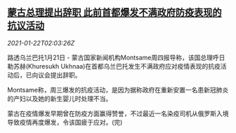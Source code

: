 <!--1611282197000-->
[蒙古总理提出辞职 此前首都爆发不满政府防疫表现的抗议活动](https://cn.reuters.com/article/mongolia-pm-resign-covid-protest-0122-idCNKBS29R08A)
------

<div><i>2021-01-22T02:03:26Z</i></div><p>路透乌兰巴托1月21日 - 蒙古国家新闻机构Montsame周四报导称，该国总理呼日勒苏赫(Khuresukh Ukhnaa)在首都乌兰巴托发生不满政府应对疫情表现的抗疫活动后，已向议会提出辞职。</p><p>Montsame称，周三爆发的抗疫活动，是因为据称政府在重新安置一名患新冠肺炎的产妇以及她的新生婴儿时处理不当。</p><p>蒙古在疫情爆发早期曾在防疫方面赢得赞誉，不过最近一名染疫司机从俄罗斯入境导致疫情再度爆发，令该国疲于应对。(完)</p>
